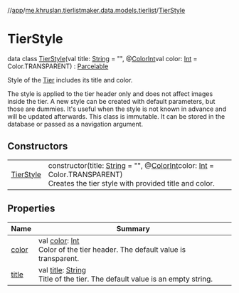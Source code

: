//[app](../../../index.md)/[me.khruslan.tierlistmaker.data.models.tierlist](../index.md)/[TierStyle](index.md)

# TierStyle

data class [TierStyle](index.md)(val title: [String](https://kotlinlang.org/api/latest/jvm/stdlib/kotlin/-string/index.html) = &quot;&quot;, @[ColorInt](https://developer.android.com/reference/kotlin/androidx/annotation/ColorInt.html)val color: [Int](https://kotlinlang.org/api/latest/jvm/stdlib/kotlin/-int/index.html) = Color.TRANSPARENT) : [Parcelable](https://developer.android.com/reference/kotlin/android/os/Parcelable.html)

Style of the [Tier](../-tier/index.md) includes its title and color.

The style is applied to the tier header only and does not affect images inside the tier. A new style can be created with default parameters, but those are dummies. It's useful when the style is not known in advance and will be updated afterwards. This class is immutable. It can be stored in the database or passed as a navigation argument.

## Constructors

| | |
|---|---|
| [TierStyle](-tier-style.md) | constructor(title: [String](https://kotlinlang.org/api/latest/jvm/stdlib/kotlin/-string/index.html) = &quot;&quot;, @[ColorInt](https://developer.android.com/reference/kotlin/androidx/annotation/ColorInt.html)color: [Int](https://kotlinlang.org/api/latest/jvm/stdlib/kotlin/-int/index.html) = Color.TRANSPARENT)<br>Creates the tier style with provided title and color. |

## Properties

| Name | Summary |
|---|---|
| [color](color.md) | val [color](color.md): [Int](https://kotlinlang.org/api/latest/jvm/stdlib/kotlin/-int/index.html)<br>Color of the tier header. The default value is transparent. |
| [title](title.md) | val [title](title.md): [String](https://kotlinlang.org/api/latest/jvm/stdlib/kotlin/-string/index.html)<br>Title of the tier. The default value is an empty string. |
